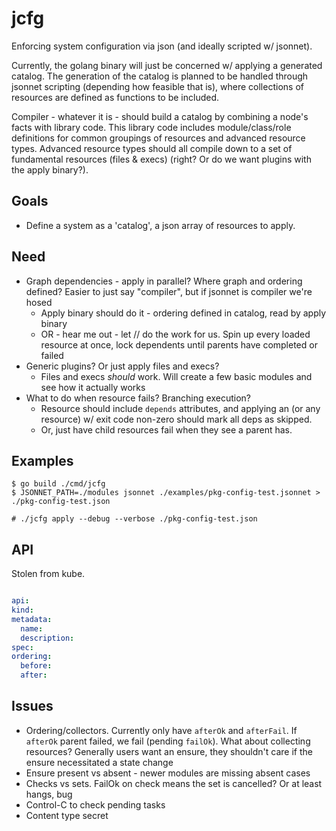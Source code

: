 # jcfg

Enforcing system configuration via json (and ideally scripted w/ jsonnet).

Currently, the golang binary will just be concerned w/ applying a generated
catalog. The generation of the catalog is planned to be handled through jsonnet
scripting (depending how feasible that is), where collections of resources are
defined as functions to be included.

Compiler - whatever it is - should build a catalog by combining a node's facts
with library code. This library code includes module/class/role definitions for
common groupings of resources and advanced resource types. Advanced resource
types should all compile down to a set of fundamental resources (files &
execs) (right? Or do we want plugins with the apply binary?).

## Goals

* Define a system as a 'catalog', a json array of resources to apply.

## Need

* Graph dependencies - apply in parallel? Where graph and ordering defined?
  Easier to just say "compiler", but if jsonnet is compiler we're hosed
  * Apply binary should do it  - ordering defined in catalog, read by apply
    binary
  * OR - hear me out - let // do the work for us. Spin up every loaded resource
    at once, lock dependents until parents have completed or failed
* Generic plugins? Or just apply files and execs?
  * Files and execs *should* work. Will create a few basic modules and see how
    it actually works
* What to do when resource fails? Branching execution?
  * Resource should include `depends` attributes, and applying an (or any
    resource) w/ exit code non-zero should mark all deps as skipped.
  * Or, just have child resources fail when they see a parent has.

## Examples

```
$ go build ./cmd/jcfg
$ JSONNET_PATH=./modules jsonnet ./examples/pkg-config-test.jsonnet > ./pkg-config-test.json

# ./jcfg apply --debug --verbose ./pkg-config-test.json
```


## API

Stolen from kube.
```yaml

api:
kind:
metadata:
  name:
  description:
spec:
ordering:
  before:
  after:
```

## Issues

* Ordering/collectors. Currently only have `afterOk` and `afterFail`. If
  `afterOk` parent failed, we fail (pending `failOk`). What about collecting
resources? Generally users want an ensure, they shouldn't care if the ensure
necessitated a state change
* Ensure present vs absent - newer modules are missing absent cases
* Checks vs sets. FailOk on check means the set is cancelled? Or at least
  hangs, bug
* Control-C to check pending tasks
* Content type secret
